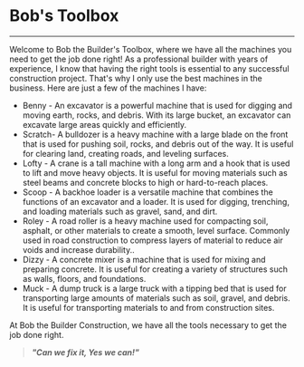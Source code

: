 
# Bob's Toolbox
---

Welcome to Bob the Builder's Toolbox, where we have all the machines you need to get the job done right! As a professional builder with years of experience, I know that having the right tools is essential to any successful construction project. That's why I only use the best machines in the business. Here are just a few of the machines I have:

 + Benny - An excavator is a powerful machine that is used for digging and moving earth, rocks, and debris. With its large bucket, an excavator can excavate large areas quickly and efficiently.
 + Scratch- A bulldozer is a heavy machine with a large blade on the front that is used for pushing soil, rocks, and debris out of the way. It is useful for clearing land, creating roads, and leveling surfaces.
 + Lofty - A crane is a tall machine with a long arm and a hook that is used to lift and move heavy objects. It is useful for moving materials such as steel beams and concrete blocks to high or hard-to-reach places.
 + Scoop - A backhoe loader is a versatile machine that combines the functions of an excavator and a loader. It is used for digging, trenching, and loading materials such as gravel, sand, and dirt.
 + Roley - A road roller is a heavy machine used for compacting soil, asphalt, or other materials to create a smooth, level surface. Commonly used in road construction to compress layers of material to reduce air voids and increase durability..
 + Dizzy - A concrete mixer is a machine that is used for mixing and preparing concrete. It is useful for creating a variety of structures such as walls, floors, and foundations.
 + Muck - A dump truck is a large truck with a tipping bed that is used for transporting large amounts of materials such as soil, gravel, and debris. It is useful for transporting materials to and from construction sites.

At Bob the Builder Construction, we have all the tools necessary to get the job done right.

> ***"Can we fix it, Yes we can!"***
